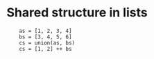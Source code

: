 

# Shared structure in lists

```
    as = [1, 2, 3, 4]
    bs = [3, 4, 5, 6]
    cs = union(as, bs)
    cs = [1, 2] ++ bs
```
